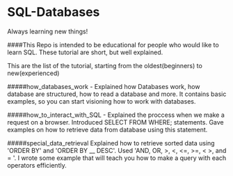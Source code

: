 # SQL-Databases
Always learning new things!

####This Repo is intended to be educational for people who would like to learn SQL. These tutorial are short, but well explained.

This are the list of the tutorial, starting from the oldest(beginners) to new(experienced)

#####how_databases_work - 
  Explained how Databases work, how database are structured, how to read a database and more. It contains basic        examples, so you can start visioning how to work with databases.

#####how_to_interact_with_SQL - 
  Explained the proccess when we make a request on a browser. Introduced SELECT FROM WHERE; statements. Gave examples   on how to retrieve data from database using this statement.
  
#####special_data_retrieval
  Explained how to retrieve sorted data using 'ORDER BY' and 'ORDER BY __ DESC'. Used 'AND, OR, >, <, <=, >=, < >, and = '. I wrote some example that will teach you how to make a query with each operators efficiently.
